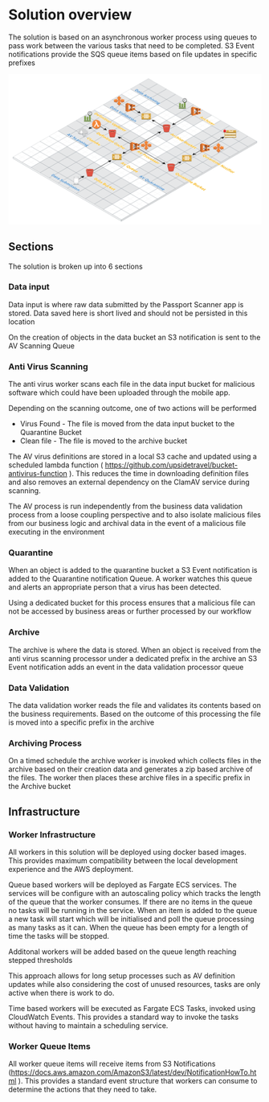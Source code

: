 # Solution overview

The solution is based on an asynchronous worker process using queues to pass work between the various tasks that need to be completed. S3 Event notifications provide the SQS queue items based on file updates in specific prefixes

![AWS Solution](images/aws_solution.png "AWS Solution Overview")

## Sections

The solution is broken up into 6 sections

### Data input

Data input is where raw data submitted by the Passport Scanner app is stored. Data saved here is short lived and should not be persisted in this location

On the creation of objects in the data bucket an S3 notification is sent to the AV Scanning Queue

### Anti Virus Scanning

The anti virus worker scans each file in the data input bucket for malicious software which could have been uploaded through the mobile app.

Depending on the scanning outcome, one of two actions will be performed

- Virus Found - The file is moved from the data input bucket to the Quarantine Bucket
- Clean file - The file is moved to the archive bucket

The AV virus definitions are stored in a local S3 cache and updated using a scheduled lambda function ( https://github.com/upsidetravel/bucket-antivirus-function ). This reduces the time in downloading definition files and also removes an external dependency on the ClamAV service during scanning.

The AV process is run independently from the business data validation process from a loose coupling perspective and to also isolate malicious files from our business logic and archival data in the event of a malicious file executing in the environment

### Quarantine

When an object is added to the quarantine bucket a S3 Event notification is added to the Quarantine notification Queue. A worker watches this queue and alerts an appropriate person that a virus has been detected.

Using a dedicated bucket for this process ensures that a malicious file can not be accessed by business areas or further processed by our workflow

### Archive

The archive is where the data is stored. When an object is received from the anti virus scanning processor under a dedicated prefix in the archive an S3 Event notification adds an event in the data validation processor queue

### Data Validation

The data validation worker reads the file and validates its contents based on the business requirements. Based on the outcome of this processing the file is moved into a specific prefix in the archive

### Archiving Process

On a timed schedule the archive worker is invoked which collects files in the archive based on their creation data and generates a zip based archive of the files. The worker then places these archive files in a specific prefix in the Archive bucket

## Infrastructure

### Worker Infrastructure

All workers in this solution will be deployed using docker based images. This provides maximum compatibility between the local development experience and the AWS deployment.

Queue based workers will be deployed as Fargate ECS services. The services will be configure with an autoscaling policy which tracks the length of the queue that the worker consumes. If there are no items in the queue no tasks will be running in the service. When an item is added to the queue a new task will start which will be initialised and poll the queue processing as many tasks as it can. When the queue has been empty for a length of time the tasks will be stopped.

Additonal workers will be added based on the queue length reaching stepped thresholds

This approach allows for long setup processes such as AV definition updates while also considering the cost of unused resources, tasks are only active when there is work to do.

Time based workers will be executed as Fargate ECS Tasks, invoked using CloudWatch Events. This provides a standard way to invoke the tasks without having to maintain a scheduling service.

### Worker Queue Items

All worker queue items will receive items from S3 Notifications (https://docs.aws.amazon.com/AmazonS3/latest/dev/NotificationHowTo.html ). This provides a standard event structure that workers can consume to determine the actions that they need to take.
